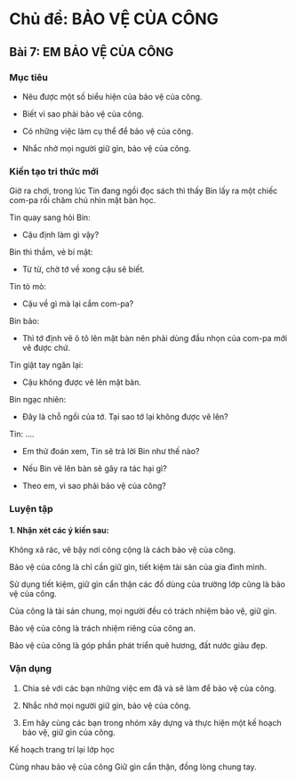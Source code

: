 # Chủ đề: BẢO VỆ CỦA CÔNG

## Bài 7: EM BẢO VỆ CỦA CÔNG

### Mục tiêu

- Nêu được một số biểu hiện của bảo vệ của công.

- Biết vì sao phải bảo vệ của công.

- Có những việc làm cụ thể để bảo vệ của công.

- Nhắc nhở mọi người giữ gìn, bảo vệ của công.

### Kiến tạo tri thức mới

Giờ ra chơi, trong lúc Tin đang ngồi đọc sách thì thấy Bin lấy ra một chiếc com-pa rồi chăm chú nhìn mặt bàn học.

Tin quay sang hỏi Bin:

- Cậu định làm gì vậy?

Bin thì thầm, vẻ bí mật:

- Từ từ, chờ tớ về xong cậu sẽ biết.

Tin tò mò:

- Cậu về gì mà lại cắm com-pa?

Bin bảo:

- Thì tớ định vẽ ô tô lên mặt bàn nên phải dùng đầu nhọn của com-pa mới vẽ được chứ.

Tin giật tay ngăn lại:

- Cậu không được vẽ lên mặt bàn.

Bin ngạc nhiên:

- Đây là chỗ ngồi của tớ. Tại sao tớ lại không được vẽ lên?

Tin: ....

- Em thử đoán xem, Tin sẽ trả lời Bin như thế nào?

- Nếu Bin vẽ lên bàn sẽ gây ra tác hại gì?

- Theo em, vì sao phải bảo vệ của công?

### Luyện tập

#### 1. Nhận xét các ý kiến sau:

Không xả rác, vẽ bậy nơi công cộng là cách bảo vệ của công.

Bảo vệ của công là chỉ cần giữ gìn, tiết kiệm tài sản của gia đình mình.

Sử dụng tiết kiệm, giữ gìn cẩn thận các đồ dùng của trường lớp cũng là bảo vệ của công.

Của công là tài sản chung, mọi người đều có trách nhiệm bảo vệ, giữ gìn.

Bảo vệ của công là trách nhiệm riêng của công an.

Bảo vệ của công là góp phần phát triển quê hương, đất nước giàu đẹp.

### Vận dụng

1. Chia sẻ với các bạn những việc em đã và sẽ làm để bảo vệ của công.

2. Nhắc nhở mọi người giữ gìn, bảo vệ của công.

3. Em hãy cùng các bạn trong nhóm xây dựng và thực hiện một kế hoạch bảo vệ, giữ gìn của công.

Kế hoạch trang trí lại lớp học

Cùng nhau bảo vệ của công
Giữ gìn cẩn thận, đồng lòng chung tay.
